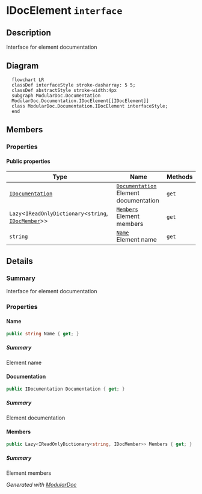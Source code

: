 # IDocElement `interface`

## Description
Interface for element documentation

## Diagram
```mermaid
  flowchart LR
  classDef interfaceStyle stroke-dasharray: 5 5;
  classDef abstractStyle stroke-width:4px
  subgraph ModularDoc.Documentation
  ModularDoc.Documentation.IDocElement[[IDocElement]]
  class ModularDoc.Documentation.IDocElement interfaceStyle;
  end
```

## Members
### Properties
#### Public  properties
| Type | Name | Methods |
| --- | --- | --- |
| [`IDocumentation`](./IDocumentation.md) | [`Documentation`](#documentation)<br>Element documentation | `get` |
| `Lazy`&lt;`IReadOnlyDictionary`&lt;`string`, [`IDocMember`](./IDocMember.md)&gt;&gt; | [`Members`](#members)<br>Element members | `get` |
| `string` | [`Name`](#name)<br>Element name | `get` |

## Details
### Summary
Interface for element documentation

### Properties
#### Name
```csharp
public string Name { get; }
```
##### Summary
Element name

#### Documentation
```csharp
public IDocumentation Documentation { get; }
```
##### Summary
Element documentation

#### Members
```csharp
public Lazy<IReadOnlyDictionary<string, IDocMember>> Members { get; }
```
##### Summary
Element members

*Generated with* [*ModularDoc*](https://github.com/hailstorm75/ModularDoc)
